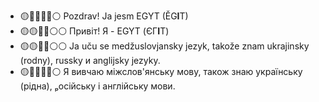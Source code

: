 - 🟡🔵🔵🔵🔵⚪ Pozdrav! Ja jesm EGYT (ĚG**I**T)
- 🟡🟡🔵🔵⚪⚪ Привіт! Я - EGYT (ЄГ**І**Т)
- 🟡🟡🔴🔴⚪⚪ Ja uču se medžuslovjansky jezyk, takože znam ukrajinsky (rodny), russky и anglijsky jezyky.
- 🟡🔴🔴🔴🔴⚪ Я вивчаю міжслов'янську мову, також знаю українську (рідна), ₚосійську і англійську мови.
